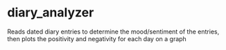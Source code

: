 # diary_analyzer
 Reads dated diary entries to determine the mood/sentiment of the entries, then plots the positivity and negativity for each day on a graph
